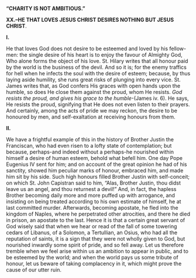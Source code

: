 
**“CHARITY IS NOT AMBITIOUS.”**

**XX.–HE THAT LOVES JESUS CHRIST DESIRES NOTHING BUT JESUS CHRIST**.

**I.**

He that loves God does not desire to be esteemed and loved by his fellow-men: the single desire of his heart is to enjoy the favour of Almighty God, Who alone forms the object of his love. St. Hilary writes that all honour paid by the world is the business of the devil. And so it is; for the enemy traffics for hell when he infects the soul with the desire of esteem; because, by thus laying aside humility, she runs great risks of plunging into every vice. St. James writes that, as God confers His graces with open hands upon the humble, so does He close them against the proud, whom He resists. _God resists the proud, and gives his grace to the humble_-(James iv. 6). He says, He resists the proud, signifying that He does not even listen to their prayers. And certainly, among the acts of pride we may reckon, the desire to be honoured by men, and self-exaltation at receiving honours from them.

**II.**

We have a frightful example of this in the history of Brother Justin the Franciscan, who had even risen to a lofty state of contemplation; but because, perhaps-and indeed without a perhaps-he nourished within himself a desire of human esteem, behold what befell him. One day Pope Eugenius IV sent for him; and on account of the great opinion he had of his sanctity, showed him peculiar marks of honour, embraced him, and made him sit by his side. Such high honours filled Brother Justin with self-conceit; on which St. John Capistran said to him, “Alas, Brother Justin, thou didst leave us an angel, and thou returnest a devil!” And, in fact, the hapless Brother becoming daily more and more puffed up with arrogance, and insisting on being treated according to his own estimate of himself, he at last committed murder. Afterwards, becoming apostate, he fled into the kingdom of Naples, where he perpetrated other atrocities, and there he died in prison, an apostate to the last. Hence it is that a certain great servant of God wisely said that when we hear or read of the fall of some towering cedars of Libanus, of a Solomon, a Tertullian, an Osius, who had all the reputation of saints, it is a sign that they were not wholly given to God, but nourished inwardly some spirit of pride, and so fell away. Let us therefore tremble when we feel arise within us an ambition to appear in public, and to be esteemed by the world; and when the world pays us some tribute of honour, let us beware of taking complacency in it, which might prove the cause of our utter ruin.


